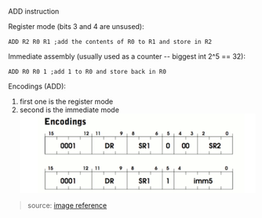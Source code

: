 ADD instruction  

Register mode (bits 3 and 4 are unsused):  
```assembly
ADD R2 R0 R1 ;add the contents of R0 to R1 and store in R2
```

Immediate assembly (usually used as a counter -- biggest int 2^5 == 32):  
```assembly
ADD R0 R0 1 ;add 1 to R0 and store back in R0
```  

Encodings (ADD):  
1. first one is the register mode  
2. second is the immediate mode  
![image](./images/add.png)  

> source: [image reference](https://justinmeiners.github.io/lc3-vm/)  
